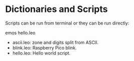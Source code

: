 # Dictionaries and Scripts

   Scripts can be run from terminal or they can be run directly:

emos hello.leo

* ascii.leo: zone and digits split from ASCII.
* blink.leo: Raspberry Pico blink.
* hello.leo: Hello world script.

